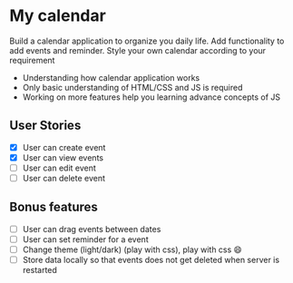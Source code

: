 # My calendar

Build a calendar application to organize you daily life. Add functionality to add events and reminder.
Style your own calendar according to your requirement

- Understanding how calendar application works
- Only basic understanding of HTML/CSS and JS is required
- Working on more features help you learning advance concepts of JS

## User Stories

- [x] User can create event
- [x] User can view events
- [ ] User can edit event
- [ ] User can delete event

## Bonus features

- [ ] User can drag events between dates
- [ ] User can set reminder for a event
- [ ] Change theme (light/dark) (play with css), play with css 😄
- [ ] Store data locally so that events does not get deleted when server is restarted
